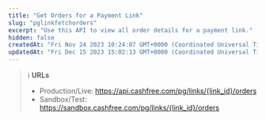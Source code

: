 ```yaml
---
title: "Get Orders for a Payment Link"
slug: "pglinkfetchorders"
excerpt: "Use this API to view all order details for a payment link."
hidden: false
createdAt: "Fri Nov 24 2023 10:24:07 GMT+0000 (Coordinated Universal Time)"
updatedAt: "Fri Dec 15 2023 15:02:13 GMT+0000 (Coordinated Universal Time)"
---
```

> ℹ️ **URLs**
> 
> - Production/Live: <https://api.cashfree.com/pg/links/{link_id}/orders>
> - Sandbox/Test: <https://sandbox.cashfree.com/pg/links/{link_id}/orders>
